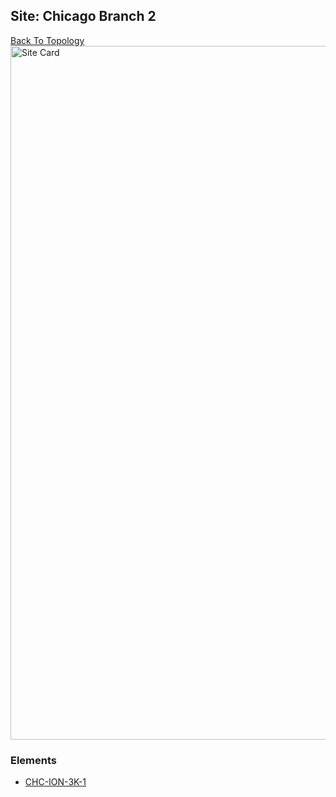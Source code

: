 ## Site: Chicago Branch 2
[Back To Topology](../README.md)
<img alt="Site Card" src="site-info?raw=1" width="1110">

### Elements
<ul>
<li>
<A href="CHC-ION-3K-1/README.md">CHC-ION-3K-1</A>
</li>
</ul>
